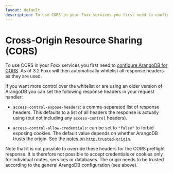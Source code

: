 ```yaml
---
layout: default
description: To use CORS in your Foxx services you first need to configure ArangoDB for CORS
---
```

Cross-Origin Resource Sharing (CORS)
====================================

To use CORS in your Foxx services you first need to [configure ArangoDB for CORS](../http/general.html#cross-origin-resource-sharing-cors-requests). As of 3.2 Foxx will then automatically whitelist all response headers as they are used.

If you want more control over the whitelist or are using an older version of ArangoDB you can set the following response headers in your request handler:

* `access-control-expose-headers`: a comma-separated list of response headers. This defaults to a list of all headers the response is actually using (but not including any `access-control` headers).

* `access-control-allow-credentials`: can be set to `"false"` to forbid exposing cookies. The default value depends on whether ArangoDB trusts the origin. See the [notes on `http.trusted-origin`](../http/general.html#cookies-and-authentication).

Note that it is not possible to override these headers for the CORS preflight response. It is therefore not possible to accept credentials or cookies only for individual routes, services or databases. The origin needs to be trusted according to the general ArangoDB configuration (see above).
